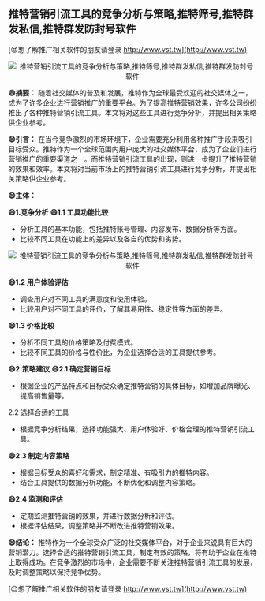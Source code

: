## **推特营销引流工具的竞争分析与策略,推特筛号,推特群发私信,推特群发防封号软件**

[😍想了解推广相关软件的朋友请登录 http://www.vst.tw](http://www.vst.tw)

 <center><img src="https://vst.tw/MP4/tuiguang/png/6.png" alt="推特营销引流工具的竞争分析与策略,推特筛号,推特群发私信,推特群发防封号软件"></center>

**😄摘要：**
随着社交媒体的普及和发展，推特作为全球最受欢迎的社交媒体之一，成为了许多企业进行营销推广的重要平台。为了提高推特营销效果，许多公司纷纷推出了各种推特营销引流工具。本文将对这些工具进行竞争分析，并提出相关策略供企业参考。

**😄引言：**
在当今竞争激烈的市场环境下，企业需要充分利用各种推广手段来吸引目标受众。推特作为一个全球范围内用户庞大的社交媒体平台，成为了企业们进行营销推广的重要渠道之一。而推特营销引流工具的出现，则进一步提升了推特营销的效果和效率。本文将对当前市场上的推特营销引流工具进行竞争分析，并提出相关策略供企业参考。

**😄主体：**

**😄1.竞争分析**
**😄1.1 工具功能比较**
- 分析工具的基本功能，包括推特账号管理、内容发布、数据分析等方面。
- 比较不同工具在功能上的差异以及各自的优势和劣势。

 <center><img src="https://vst.tw/MP4/tuiguang/png/3.png" alt="推特营销引流工具的竞争分析与策略,推特筛号,推特群发私信,推特群发防封号软件"></center>

**😄1.2 用户体验评估**
- 调查用户对不同工具的满意度和使用体验。
- 比较用户对不同工具的评价，了解其易用性、稳定性等方面的差异。

**😄1.3 价格比较**
- 分析不同工具的价格策略及付费模式。
- 比较不同工具的价格与性价比，为企业选择合适的工具提供参考。

**😄2.策略建议**
**😄2.1 确定营销目标**
- 根据企业的产品特点和目标受众确定推特营销的具体目标，如增加品牌曝光、提高销售量等。

2.2 选择合适的工具
- 根据竞争分析结果，选择功能强大、用户体验好、价格合理的推特营销引流工具。

**😄2.3 制定内容策略**
- 根据目标受众的喜好和需求，制定精准、有吸引力的推特内容。
- 结合工具提供的数据分析功能，不断优化和调整内容策略。

**😄2.4 监测和评估**
- 定期监测推特营销的效果，并进行数据分析和评估。
- 根据评估结果，调整策略并不断改进推特营销效果。

**😄结论：**
推特作为一个全球受众广泛的社交媒体平台，对于企业来说具有巨大的营销潜力。选择合适的推特营销引流工具，制定有效的策略，将有助于企业在推特上取得成功。在竞争激烈的市场中，企业需要不断关注推特营销引流工具的发展，及时调整策略以保持竞争优势。

[😍想了解推广相关软件的朋友请登录 http://www.vst.tw](http://www.vst.tw)



